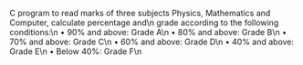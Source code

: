 C program to read marks of three subjects Physics, Mathematics and Computer, calculate percentage and\n grade according to the following conditions:\n
• 90% and above: Grade A\n
• 80% and above: Grade B\n
• 70% and above: Grade C\n
• 60% and above: Grade D\n
• 40% and above: Grade E\n
• Below 40%: Grade F\n